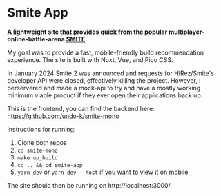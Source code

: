 # Smite App  
**A lightweight site that provides quick from the popular multiplayer-online-battle-arena [SMITE](https://smitegame.com/.)**  
  
My goal was to provide a fast, mobile-friendly build recommendation experience. The site is built with Nuxt, Vue, and Pico CSS.
  
In January 2024 Smite 2 was announced and requests for HiRez/Smite's developer API were closed, effectively killing the project. However, I perservered and made a mock-api to try and have a mostly working minimum viable product if they ever open their applications back up.

This is the frontend, you can find the backend here: https://github.com/undo-k/smite-mono

Instructions for running:
1. Clone both repos
2. `cd smite-mono`
3. `make up_build`
4. `cd .. && cd smite-app`
5. `yarn dev` or `yarn dev --host` if you want to view it on mobile

The site should then be running on http://localhost:3000/